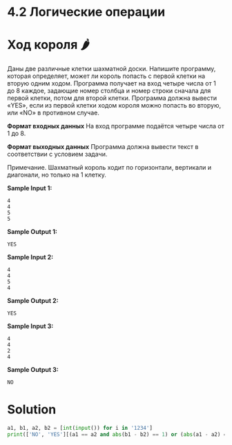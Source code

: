 # 4.2 Логические операции

# Ход короля 🌶️

Даны две различные клетки шахматной доски. Напишите программу, которая определяет, может ли король попасть с первой
клетки на вторую одним ходом. Программа получает на вход четыре числа от 1 до 8 каждое, задающие номер столбца и номер
строки сначала для первой клетки, потом для второй клетки. Программа должна вывести «YES», если из первой клетки ходом
короля можно попасть во вторую, или «NO» в противном случае.

**Формат входных данных**
На вход программе подаётся четыре числа от 1 до 8.

**Формат выходных данных**
Программа должна вывести текст в соответствии с условием задачи.

Примечание. Шахматный король ходит по горизонтали, вертикали и диагонали, но только на 1 клетку.

**Sample Input 1:**

```
4
4
5
5
```

**Sample Output 1:**

```
YES
```

**Sample Input 2:**

```
4
4
5
4
```

**Sample Output 2:**

```
YES
```

**Sample Input 3:**

```
4
4
2
4
```

**Sample Output 3:**

```
NO
```

# Solution

```python
a1, b1, a2, b2 = [int(input()) for i in '1234']
print(['NO', 'YES'][(a1 == a2 and abs(b1 - b2) == 1) or (abs(a1 - a2) == 1 and b1 == b2) or (abs(a1 - a2) == 1 and abs(b1 - b2) == 1)])
```